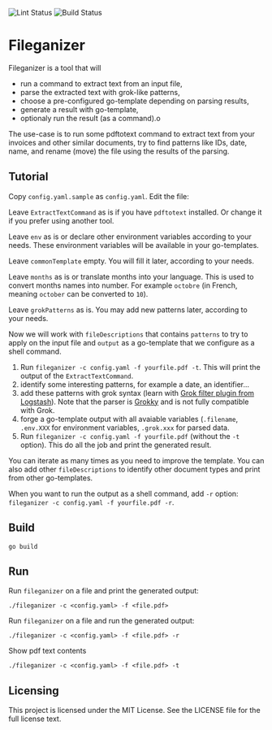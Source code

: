 ![Lint Status](https://github.com/ymettier/fileganizer/workflows/golangci-lint/badge.svg)
![Build Status](https://github.com/ymettier/fileganizer/workflows/go-build/badge.svg)

# Fileganizer

Fileganizer is a tool that will

- run a command to extract text from an input file,
- parse the extracted text with grok-like patterns,
- choose a pre-configured go-template depending on parsing results,
- generate a result with go-template,
- optionaly run the result (as a command).o

The use-case is to run some pdftotext command to extract text from your invoices and other similar documents, try to find patterns like IDs, date, name, and rename (move) the file using the results of the parsing.

## Tutorial

Copy `config.yaml.sample` as `config.yaml`. Edit the file:

Leave `ExtractTextCommand` as is if you have `pdftotext` installed. Or change it if you prefer using another tool.

Leave `env` as is or declare other environment variables according to your needs. These environment variables will be available in your go-templates.

Leave `commonTemplate` empty. You will fill it later, according to your needs.

Leave `months` as is or translate months into your language. This is used to convert months names into number. For example `octobre` (in French, meaning `october` can be converted to `10`).

Leave `grokPatterns` as is. You may add new patterns later, according to your needs.

Now we will work with `fileDescriptions` that contains `patterns` to try to apply on the input file and `output` as a go-template that we configure as a shell command.

1. Run `fileganizer -c config.yaml -f yourfile.pdf -t`. This will print the output of the `ExtractTextCommand`.
2. identify some interesting patterns, for example a date, an identifier...
3. add these patterns with grok syntax (learn with [Grok filter plugin from Logstash](https://www.elastic.co/guide/en/logstash/current/plugins-filters-grok.html)). Note that the parser is [Grokky](https://github.com/logrusorgru/grokky) and is not fully compatible with Grok.
4. forge a go-template output with all avaiable variables (`.filename`, `.env.XXX` for environment variables, `.grok.xxx` for parsed data.
5. Run `fileganizer -c config.yaml -f yourfile.pdf` (without the `-t` option). This do all the job and print the generated result.

You can iterate as many times as you need to improve the template. You can also add other `fileDescriptions` to identify other document types and print from other go-templates.

When you want to run the output as a shell command, add `-r` option: `fileganizer -c config.yaml -f yourfile.pdf -r`.

## Build

```
go build
```

## Run

Run `fileganizer` on a file and print the generated output:
```
./fileganizer -c <config.yaml> -f <file.pdf>
```

Run `fileganizer` on a file and run the generated output:
```
./fileganizer -c <config.yaml> -f <file.pdf> -r
```

Show pdf text contents
```
./fileganizer -c <config.yaml> -f <file.pdf> -t
```

## Licensing

This project is licensed under the MIT License. See the LICENSE file for the full license text.
